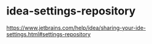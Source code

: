 # idea-settings-repository
https://www.jetbrains.com/help/idea/sharing-your-ide-settings.html#settings-repository

